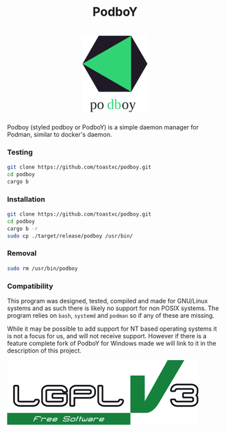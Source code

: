 <h1 align="center">
  PodboY

<h1 align="center">
  <img src="https://github.com/toastxc/podboy/blob/main/README_RESOURCES/podboy.svg" alt="Geometric Logo" width="30%" height="30%">

</h1>

Podboy (styled podboy or PodboY) is a simple daemon manager for Podman, similar to docker's daemon.


### Testing
```bash
git clone https://github.com/toastxc/podboy.git
cd podboy
cargo b
```

### Installation 
```bash
git clone https://github.com/toastxc/podboy.git
cd podboy
cargo b -r
sudo cp ./target/release/podboy /usr/bin/
```

### Removal
```bash
sudo rm /usr/bin/podboy
```

### Compatibility
This program was designed, tested, compiled and made for GNU/Linux systems and as such there is likely no support for non POSIX systems.
The program relies on `bash`, `systemd` and `podman` so if any of these are missing.

While it may be possible to add support for NT based operating systems it is not a focus for us, and will not receive support.
However if there is a feature complete fork of PodboY for Windows made we will link to it in the description of this project.

![LGPLv3 Badge](/README_RESOURCES/LGPLv3%20Logo.svg)
